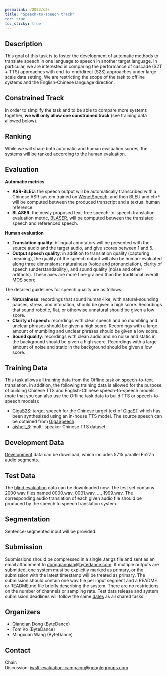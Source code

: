 ```yaml
---
permalink: /2023/s2s
title: "Speech-to-speech track"
toc: true
toc_sticky: true
---
```


<!--
Markdown notes: comments can be formed as in this example;
bulleted lines start with a - ;
if you want to have a line break either put a blank line in between the text or leave two spaces at the end of the line
-->

## Description

This goal of this task is to foster the development of automatic methods to translate speech in one language to speech in another target language. In particular, we are interested in comparing the performance of cascade (S2T + TTS) approaches with end-to-end/direct (S2S) approaches under large-scale data setting. We are restricting the scope of the task to offline systems and the English-Chinese language direction. 

<!-- Description the task, the languages, and the type of data -->

## Constrained Track

In order to simplify the task and to be able to compare more systems together, **we will only allow one constrained track** (see training data allowed below).

## Ranking

While we will share both automatic and human evaluation scores, the systems will be ranked according to the human evaluation.

## Evaluation

**Automatic metrics**
- **ASR-BLEU**: the speech output will be automatically transcribed with a Chinese ASR system trained on [WenetSpeech](https://github.com/wenet-e2e/wenet/blob/main/docs/pretrained_models.en.md), and then BLEU and chrF will be computed between the produced transcript and a textual human reference.
- **BLASER**: the newly proposed text-free speech-to-speech translation evaluation metric, [BLASER](https://github.com/facebookresearch/stopes/tree/main/stopes/eval/blaser), will be computed between the translated speech and referenced speech. 

**Human evaluation**
- **Translation quality**: bilingual annotators will be presented with the source audio and the target audio, and give scores between 1 and 5.
- **Output speech quality**: in addition to translation quality (capturing meaning), the quality of the speech output will also be human-evaluated along three dimensions: naturalness (voice and pronunciation), clarity of speech (understandability), and sound quality (noise and other artifacts). These axes are more fine-grained than the traditional overall MOS score.

The detailed guidelines for speech quality are as follows:
- **Naturalness**: recordings that sound human-like, with natural-sounding pauses, stress, and intonation, should be given a high score. Recordings that sound robotic, flat, or otherwise unnatural should be given a low score.
- **Clarity of speech**: recordings with clear speech and no mumbling and unclear phrases should be given a high score. Recordings with a large amount of mumbling and unclear phrases should be given a low score.
- **Sound quality**: recordings with clean audio and no noise and static in the background should be given a high score. Recordings with a large amount of noise and static in the background should be given a low score.

<!-- Description of metrics used for evaluation, what the official ranking is based on, links to evaluation scripts -->

## Training Data

This task allows all training data from the Offline task on speech-to-text translation.
In addition, the following training data is allowed for the purpose of building Chinese TTS and English-Chinese speech-to-speech models (note that you can also use the Offline task data to build TTS or speech-to-speech models):
- [GigaS2S](https://github.com/SpeechTranslation/GigaS2S): target speech for the Chinese target text of [GigaST](https://arxiv.org/abs/2204.03939) which has been synthesized using an in-house TTS model.  The source speech can be obtained from [GigaSpeech](https://arxiv.org/abs/2106.06909).
- [aishell_3](https://www.aishelltech.com/aishell_3): multi-speaker Chinese TTS dataset.

## Development Data

[Development](http://lf3-nlp-opensource.bytetos.com/obj/nlp-opensource/datasets/GigaS2S/EN2ZH/DEV.zip) data can be download, which includes 5715 parallel En2Zh audio segments.

## Test Data

The [blind evaluation](http://lf3-nlp-opensource.bytetos.com/obj/nlp-opensource/datasets/GigaS2S/EN2ZH/TEST.zip) data can be downloaded now. The test set contains 2000 wav files named 0000.wav, 0001.wav, ..., 1999.wav. The corresponding audio translation of each given audio file should be produced by the speech to speech translation system.


## Segmentation

Sentence-segmented input will be provided.


## Submission

Submissions should be compressed in a single .tar.gz file and sent as an email attachment to dongqianqian@bytedance.com. If multiple outputs are submitted, one system must be explicitly marked as primary, or the submission with the latest timestamp will be treated as primary. The submission should contain one wav file per input segment and a README or README.md file briefly describing the system. There are no restrictions on the number of channels or sampling rate.
Test data release and system submission deadlines will follow the same [dates](https://iwslt.org/2023/#important-dates) as all shared tasks.

<!-- Description of expected submission format and submission instructions -->


## Organizers

<!-- List of organizers' names and affiliations -->
- Qianqian Dong (ByteDance)
- Tom Ko (ByteDance)
- Mingxuan Wang (ByteDance)


## Contact

<!-- Add chair(s) and their contact info, as well as standard google group -->
Chair:   
Discussion: <iwslt-evaluation-campaign@googlegroups.com>
